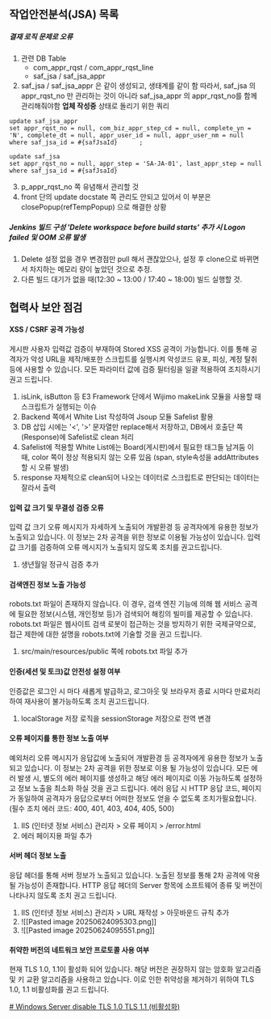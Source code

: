 
## 작업안전분석(JSA) 목록

##### 결재 로직 문제로 오류 
1. 관련 DB Table
	- com_appr_rqst / com_appr_rqst_line 
	- saf_jsa / saf_jsa_appr 
2. saf_jsa / saf_jsa_appr 은 같이 생성되고, 생태계를 같이 함 
	따라서, saf_jsa 의 appr_rqst_no 만 관리하는 것이 아니라 saf_jsa_appr 의 appr_rqst_no를 함께 관리해줘야함 
	**업체 작성중** 상태로 돌리기 위한 쿼리 

``` 
update saf_jsa_appr 
set appr_rqst_no = null, com_biz_appr_step_cd = null, complete_yn = 'N', complete_dt = null, appr_user_id = null, appr_user_nm = null
where saf_jsa_id = #{safJsaId}		;

update saf_jsa
set appr_rqst_no = null, appr_step = 'SA-JA-01', last_appr_step = null
where saf_jsa_id = #{safJsaId}
```

3. p_appr_rqst_no 쪽 유념해서 관리할 것
4. front 단의 update docstate 쪽 관리도 안되고 있어서 이 부분은 closePopup(refTempPopup) 으로 해결한 상황 


##### Jenkins 빌드 구성 'Delete workspace before build starts' 추가 시 Logon failed 및 OOM 오류 발생
1. Delete 설정 없을 경우 변경점만 pull 해서 괜찮았으나, 
   설정 후 clone으로 바뀌면서 차지하는 메모리 량이 높았던 것으로 추정. 
2. 다른 빌드 대기가 없을 때(12:30 ~ 13:00 / 17:40 ~ 18:00) 빌드 실행할 것.




## 협력사 보안 점검

#### XSS / CSRF 공격 가능성
게시판 사용자 입력값 검증이 부재하여 Stored XSS 공격이 가능합니다. 이를 통해 공격자가 악성 URL을 제작/배포한 스크립트를 실행시켜 악성코드 유포, 피싱, 계정 탈취 등에 사용할 수 있습니다. 모든 파라미터 값에 검증 필터링을 일괄 적용하여 조치하시기 권고 드립니다.

1. isLink, isButton 등 E3 Framework 단에서 Wijimo makeLink 모듈을 사용할 때 스크립트가 실행되는 이슈 
2. Backend 쪽에서 White List 작성하여 Jsoup 모듈 Safelist 활용 
3. DB 삽입 시에는 '<', '>' 문자열만 replace해서 저장하고, 
   DB에서 호출단 쪽(Response)에 Safelist로 clean 처리
4. Safelist에 적용할 White List에는 Board(게시판)에서 필요한 태그들 남겨둠
   이 때, color 쪽이 정상 적용되지 않는 오류 있음 (span, style속성을 addAttributes 할 시 오류 발생)
5. response 자체적으로 clean되어 나오는 데이터로 스크립트로 판단되는 데이터는 잘라서 출력


#### 입력 값 크기 및 무결성 검증 오류
입력 값 크기 오류 메시지가 자세하게 노출되어 개발환경 등 공격자에게 유용한 정보가 노출되고 있습니다. 이 정보는 2차 공격을 위한 정보로 이용될 가능성이 있습니다. 입력 값 크기를 검증하여 오류 메시지가 노출되지 않도록 조치를 권고드립니다.

1. 생년월일 정규식 검증 추가


#### 검색엔진 정보 노출 가능성
robots.txt 파일이 존재하지 않습니다. 이 경우, 검색 엔진 기능에 의해 웹 서비스 공격에 필요한 정보(시스템, 개인정보 등)가 검색되어 해킹의 빌미를 제공할 수 있습니다. robots.txt 파일은 웹사이트 검색 로봇이 접근하는 것을 방지하기 위한 국제규약으로, 접근 제한에 대한 설명을 robots.txt에 기술할 것을 권고 드립니다.

1. src/main/resources/public 쪽에 robots.txt 파일 추가


#### 인증(세션 및 토크)값 안전성 설정 여부
인증값은 로그인 시 마다 새롭게 발급하고, 로그아웃 및 브라우저 종료 시마다 만료처리하여 재사용이 불가능하도록 조치 권고드립니다.

1. localStorage 저장 로직을 sessionStorage 저장으로 전역 변경


#### 오류 페이지를 통한 정보 노출 여부
예외처리 오류 메시지가 응답값에 노출되어 개발환경 등 공격자에게 유용한 정보가 노출되고 있습니다. 이 정보는 2차 공격을 위한 정보로 이용 될 가능성이 있습니다. 모든 에러 발생 시, 별도의 에러 페이지를 생성하고 해당 에러 페이지로 이동 가능하도록 설정하고 정보 노출을 최소화 하실 것을 권고 드립니다.
에러 응답 시 HTTP 응답 코드, 페이지가 동일하여 공격자가 응답으로부터 어떠한 정보도 얻을 수 없도록 조치가필요합니다.
(필수 조치 에러 코드: 400, 401, 403, 404, 405, 500)

1. IIS (인터넷 정보 서비스) 관리자 > 오류 페이지 > /error.html
2. 에러 페이지용 파일 추가 


#### 서버 헤더 정보 노출
응답 헤더를 통해 서버 정보가 노출되고 있습니다. 노출된 정보를 통해 2차 공격에 악용될 가능성이 존재합니다. HTTP 응답 헤더의 Server 항목에 소프트웨어 종류 및 버전이 나타나지 않도록 조치 권고 드립니다.

1. IIS (인터넷 정보 서비스) 관리자 > URL 재작성 > 아웃바운드 규칙 추가 
2. ![[Pasted image 20250624095303.png]]
3. ![[Pasted image 20250624095551.png]]


#### 취약한 버전의 네트워크 보안 프로토콜 사용 여부
현재 TLS 1.0, 1.1이 활성화 되어 있습니다. 해당 버전은 권장하지 않는 암호화 알고리즘 및 키 교환 알고리즘을 사용하고 있습니다. 이로 인한 취약성을 제거하기 위하여 TLS 1.0, 1.1 비활성화를 권고 드립니다.

[# Windows Server disable TLS 1.0 TLS 1.1 (비활성화)](https://xinet.kr/?p=3402 "https://xinet.kr/?p=3402")

